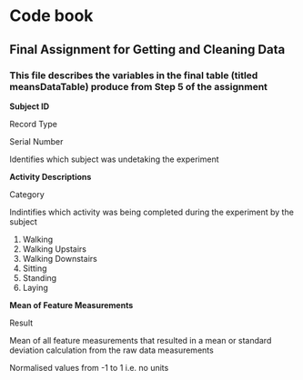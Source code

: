 # Code book
## Final Assignment for Getting and Cleaning Data

### This file describes the variables in the final table (titled meansDataTable) produce from Step 5 of the assignment


**Subject ID**

Record Type

Serial Number

Identifies which subject was undetaking the experiment


**Activity Descriptions**

Category

Indintifies which activity was being completed during the experiment by the subject

1. Walking
2. Walking Upstairs
3. Walking Downstairs
4. Sitting
5. Standing
6. Laying


**Mean of Feature Measurements**

Result

Mean of all feature measurements that resulted in a mean or standard deviation calculation from the raw data measurements

Normalised values from -1 to 1 i.e. no units
